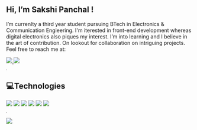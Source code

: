 ## Hi, I’m Sakshi Panchal !
I’m currenlty a third year student pursuing BTech in Electronics & Communication Engieering. I'm iterested in front-end development whereas digital electronics also piques my interest. I’m into learning and I believe in the art of contribution. On lookout for collaboration on intriguing projects.
Feel free to reach me at:

<a href = "mailto:skshpanchal@gmail.com" > <img src ="https://img.shields.io/badge/skshpanchal@gmail.com-D14836?style=for-the-badge&logo=gmail&logoColor=white"> </a>  <a href ="https://www.linkedin.com/in/sakshi-panchal-328b831b2"> <img src ="https://img.shields.io/badge/LinkedIn-0077B5?style=for-the-badge&logo=linkedin&logoColor=white"></a>
<hr width ="0.1">

## 💻Technologies
 <img src="https://img.shields.io/badge/C%2B%2B-00599C?style=for-the-badge&logo=c%2B%2B&logoColor=white"> <img src = "https://img.shields.io/badge/C-00599C?style=for-the-badge&logo=c&logoColor=white"> <img src = "https://img.shields.io/badge/CSS3-1572B6?style=for-the-badge&logo=css3&logoColor=white"> <img src = "https://img.shields.io/badge/HTML5-E34F26?style=for-the-badge&logo=html5&logoColor=white"> <img src = "https://img.shields.io/badge/JavaScript-323330?style=for-the-badge&logo=javascript&logoColor=F7DF1E"> <img src = "https://img.shields.io/badge/React-20232A?style=for-the-badge&logo=react&logoColor=61DAFB">
<hr width ="0.1"> <img src = "https://img.shields.io/badge/GIT-E44C30?style=for-the-badge&logo=git&logoColor=white" /> 
 <!-- <h2><b> 📃Stats </b></h2>
<a href = "https://github.com/2331sakshi"> <img src="https://github-readme-stats.vercel.app/api?username=2331sakshi"/><a>
<!---
2331sakshi/2331sakshi is a ✨ special ✨ repository because its `README.md` (this file) appears on your GitHub profile.
You can click the Preview link to take a look at your changes.
--->
